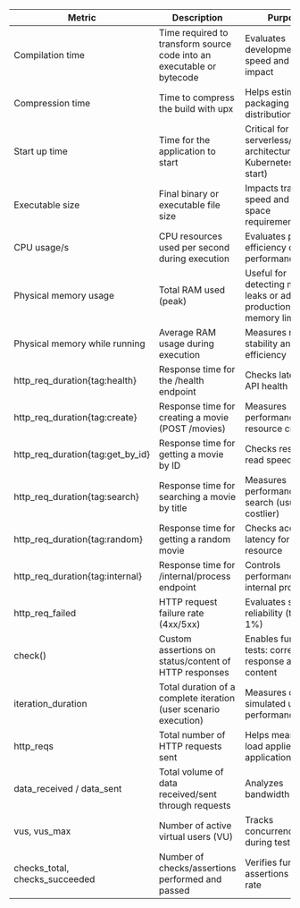 |  **Metric**                          | **Description**                                                                 | **Purpose**                                                                 | **Tool/Method** |
|--------------------------------------|---------------------------------------------------------------------------------|------------------------------------------------------------------------------|-----------------|
|  Compilation time                   | Time required to transform source code into an executable or bytecode          | Evaluates development cycle speed and CI/CD impact                           | Docker          |
|  Compression time                   | Time to compress the build with upx                                             | Helps estimate packaging and distribution time                              | Docker          |
|  Start up time                      | Time for the application to start                                               | Critical for serverless/scalable architectures (e.g., Kubernetes cold start) | Docker          |
|  Executable size                    | Final binary or executable file size                                            | Impacts transfer speed and disk space requirements                          | Docker          |
|  CPU usage/s                        | CPU resources used per second during execution                                  | Evaluates program efficiency on CPU performance                             | script          |
|  Physical memory usage              | Total RAM used (peak)                                                           | Useful for detecting memory leaks or adjusting production memory limits      | script          |
|  Physical memory while running      | Average RAM usage during execution                                              | Measures memory stability and efficiency                                    | script          |
|  http_req_duration{tag:health}     | Response time for the /health endpoint                                          | Checks latency of API health service                                        | k6              |
|  http_req_duration{tag:create}     | Response time for creating a movie (POST /movies)                               | Measures performance of resource creation                                   | k6              |
|  http_req_duration{tag:get_by_id}  | Response time for getting a movie by ID                                         | Checks resource read speed                                                  | k6              |
|  http_req_duration{tag:search}     | Response time for searching a movie by title                                    | Measures performance of search (usually costlier)                           | k6              |
|  http_req_duration{tag:random}     | Response time for getting a random movie                                        | Checks access latency for random resource                                   | k6              |
|  http_req_duration{tag:internal}   | Response time for /internal/process endpoint                                    | Controls performance of internal processing                                 | k6              |
|  http_req_failed                   | HTTP request failure rate (4xx/5xx)                                             | Evaluates system reliability (target: < 1%)                                 | k6              |
|  check()                            | Custom assertions on status/content of HTTP responses                           | Enables functional tests: correct response and content                      | k6              |
|  iteration_duration                 | Total duration of a complete iteration (user scenario execution)                | Measures overall simulated user performance                                 | k6              |
|  http_reqs                          | Total number of HTTP requests sent                                              | Helps measure load applied to the application                               | k6              |
|  data_received / data_sent          | Total volume of data received/sent through requests                             | Analyzes bandwidth usage                                                    | k6              |
|  vus, vus_max                       | Number of active virtual users (VU)                                             | Tracks concurrency during tests                                             | k6              |
|  checks_total, checks_succeeded     | Number of checks/assertions performed and passed                                | Verifies functional assertions success rate                                 | k6              |
